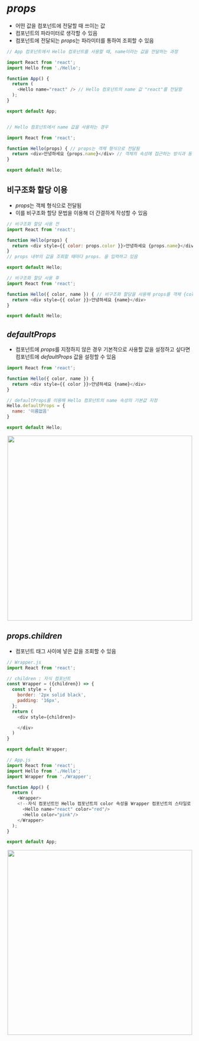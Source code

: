 
# *props*
- 어떤 값을 컴포넌트에 전달할 때 쓰이는 값
- 컴포넌트의 파라미터로 생각할 수 있음
- 컴포넌트에 전달되는 *props*는 파라미터를 통하여 조회할 수 있음

```javascript
// App 컴포넌트에서 Hello 컴포넌트를 사용할 때, name이라는 값을 전달하는 과정

import React from 'react';
import Hello from './Hello';

function App() {
  return (
    <Hello name="react" /> // Hello 컴포넌트의 name 값 "react"를 전달함
  );
}

export default App;


// Hello 컴포넌트에서 name 값을 사용하는 경우

import React from 'react';

function Hello(props) { // props는 객체 형식으로 전달됨
  return <div>안녕하세요 {props.name}</div> // 객체의 속성에 접근하는 방식과 동일
}

export default Hello;
```
## 비구조화 할당 이용
- *props*는 객체 형식으로 전달됨
- 이를 비구조화 할당 문법을 이용해 더 간결하게 작성할 수 있음
```javascript
// 비구조화 할당 사용 전
import React from 'react';

function Hello(props) {
  return <div style={{ color: props.color }}>안녕하세요 {props.name}</div>
}
// props 내부의 값을 조회할 때마다 props. 을 입력하고 있음

export default Hello;

// 비구조화 할당 사용 후
import React from 'react';

function Hello({ color, name }) { // 비구조화 할당을 사용해 props를 객체 {color, name} 으로 바꿈
  return <div style={{ color }}>안녕하세요 {name}</div>
}

export default Hello;
```

## *defaultProps*
- 컴포넌트에 *props*를 지정하지 않은 경우 기본적으로 사용할 값을 설정하고 싶다면 컴포넌트에 *defaultProps* 값을 설정할 수 있음
```javascript
import React from 'react';

function Hello({ color, name }) {
  return <div style={{ color }}>안녕하세요 {name}</div>
}

// defaultProps를 이용해 Hello 컴포넌트의 name 속성의 기본값 지정
Hello.defaultProps = {
  name: '이름없음'
}

export default Hello;
```
<p align="center"><img src="https://i.imgur.com/WXSoZyf.png" width="500"></p>

## *props.children*
- 컴포넌트 태그 사이에 넣은 값을 조회할 수 있음
```javascript
// Wrapper.js
import React from 'react';

// children : 자식 컴포넌트
const Wrapper = ({children}) => {
  const style = {
    border: '2px solid black',
    padding: '16px',
  };
  return (
    <div style={children}>

    </div>
  )
}

export default Wrapper;

// App.js
import React from 'react';
import Hello from './Hello';
import Wrapper from './Wrapper';

function App() {
  return (
    <Wrapper>
    <!--자식 컴포넌트인 Hello 컴포넌트의 color 속성을 Wrapper 컴포넌트의 스타일로 사용함-->
      <Hello name="react" color="red"/>
      <Hello color="pink"/>
    </Wrapper>
  );
}

export default App;
```
<p align="center"><img src="https://i.imgur.com/WEe30dz.png" width="500"></p>
